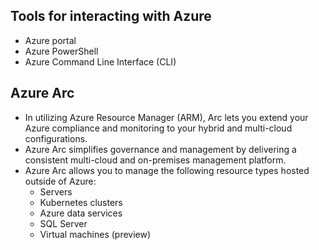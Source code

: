 ## Tools for interacting with Azure
- Azure portal
- Azure PowerShell
- Azure Command Line Interface (CLI)

## Azure Arc
- In utilizing Azure Resource Manager (ARM), Arc lets you extend your Azure compliance and monitoring to your hybrid and multi-cloud configurations. 
- Azure Arc simplifies governance and management by delivering a consistent multi-cloud and on-premises management platform.
- Azure Arc allows you to manage the following resource types hosted outside of Azure:
  - Servers
  - Kubernetes clusters
  - Azure data services
  - SQL Server
  - Virtual machines (preview)
